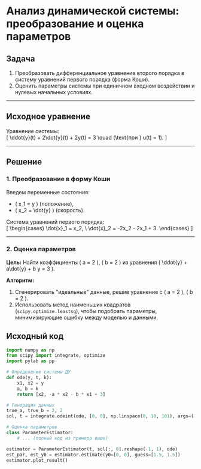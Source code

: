 # Анализ динамической системы: преобразование и оценка параметров

## Задача
1. Преобразовать дифференциальное уравнение второго порядка в систему уравнений первого порядка (форма Коши).
2. Оценить параметры системы при единичном входном воздействии и нулевых начальных условиях.

---

## Исходное уравнение
Уравнение системы:  
\[
\ddot{y}(t) + 2\dot{y}(t) + 2y(t) = 3 \quad (\text{при } u(t) = 1).
\]

---

## Решение

### 1. Преобразование в форму Коши
Введем переменные состояния:  
- \( x_1 = y \) (положение),  
- \( x_2 = \dot{y} \) (скорость).  

Система уравнений первого порядка:  
\[
\begin{cases} 
\dot{x}_1 = x_2, \\
\dot{x}_2 = -2x_2 - 2x_1 + 3.
\end{cases}
\]

---

### 2. Оценка параметров
**Цель:** Найти коэффициенты \( a = 2 \), \( b = 2 \) из уравнения \( \ddot{y} + a\dot{y} + b y = 3 \).  

**Алгоритм:**
1. Сгенерировать "идеальные" данные, решив уравнение с \( a = 2 \), \( b = 2 \).
2. Использовать метод наименьших квадратов (`scipy.optimize.leastsq`), чтобы подобрать параметры, минимизирующие ошибку между моделью и данными.

## Исходный код
```python
import numpy as np
from scipy import integrate, optimize
import pylab as pp

# Определение системы ДУ
def ode(y, t, k):
    x1, x2 = y
    a, b = k
    return [x2, -a * x2 - b * x1 + 3]

# Генерация данных
true_a, true_b = 2, 2
sol, t = integrate.odeint(ode, [0, 0], np.linspace(0, 10, 101), args=([true_a, true_b],))

# Оценка параметров
class ParameterEstimator:
    # ... (полный код из примера выше)

estimator = ParameterEstimator(t, sol[:, 0].reshape(-1, 1), ode)
est_par, est_y0 = estimator.estimate(y0=[0, 0], guess=[1.5, 1.5])
estimator.plot_result()
